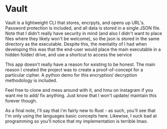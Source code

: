 # Vault

Vault is a lightweight CLI that stores, encrpyts, and opens up URL's. Password protection is included, and all data is stored in a single JSON file. Note that I didn't really have security in mind (and also I didn't want to place files where they likely won't be welcome), so the json is stored in the same directory as the executable. Despite this, the mentality of I had when developing this was that the end-user would place the main executable in a hidden folder/ drive, and use a shortcut to access the service

This app doesn't really have a reason for existing to be honest. The main reason I created the project was to create a proof-of-concept for a particular cipher. A python demo for this encryption/ decryption methodology is included.

Feel free to clone and mess around with it, and hmu on instagram if you want me to add/ fix anything. Just know that I won't update/ maintain this forever though.


As a final note, I'll say that i'm fairly new to Rust - as such, you'll see that I'm only using the languages basic concepts here. Likewise, I suck bad at programming so you'll notice that my implementation is terrible lmao.
